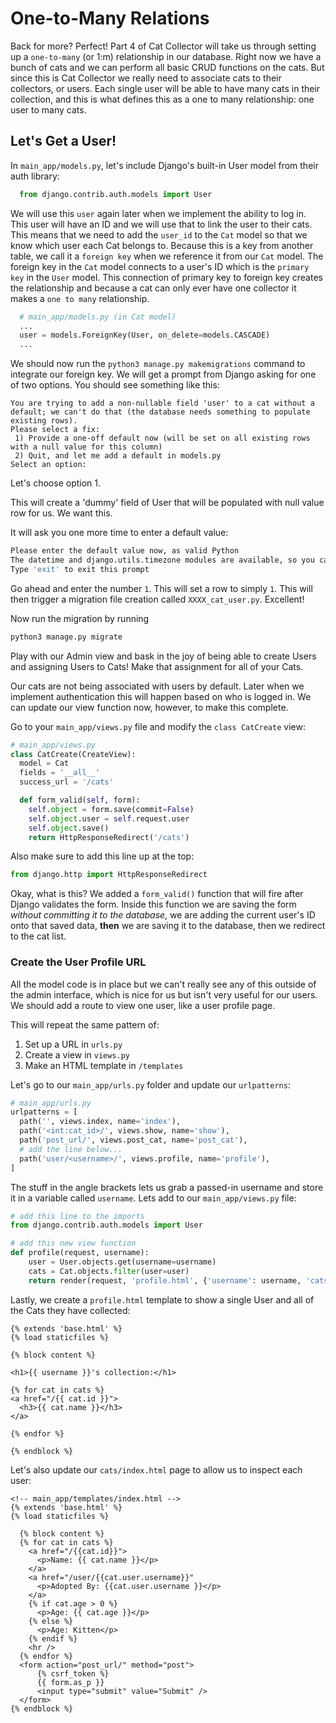 # One-to-Many Relations

Back for more? Perfect! Part 4 of Cat Collector will take us through setting up a `one-to-many` \(or 1:m\) relationship in our database. Right now we have a bunch of cats and we can perform all basic CRUD functions on the cats. But since this is Cat Collector we really need to associate cats to their collectors, or users. Each single user will be able to have many cats in their collection, and this is what defines this as a one to many relationship: one user to many cats.

## Let's Get a User!

In `main_app/models.py`, let's include Django's built-in User model from their auth library:

```python
  from django.contrib.auth.models import User
```

We will use this `user` again later when we implement the ability to log in. This user will have an ID and we will use that to link the user to their cats. This means that we need to add the `user_id` to the `Cat` model so that we know which user each Cat belongs to. Because this is a key from another table, we call it a `foreign key` when we reference it from our `Cat` model. The foreign key in the `Cat` model connects to a user's ID which is the `primary key` in the `User` model. This connection of primary key to foreign key creates the relationship and because a cat can only ever have one collector it makes a `one to many` relationship.

```python
  # main_app/models.py (in Cat model)
  ...
  user = models.ForeignKey(User, on_delete=models.CASCADE)
  ...
```

We should now run the `python3 manage.py makemigrations` command to integrate our foreign key. We will get a prompt from Django asking for one of two options. You should see something like this:

```text
You are trying to add a non-nullable field 'user' to a cat without a default; we can't do that (the database needs something to populate existing rows).
Please select a fix:
 1) Provide a one-off default now (will be set on all existing rows with a null value for this column)
 2) Quit, and let me add a default in models.py
Select an option:
```

Let's choose option 1.

This will create a 'dummy' field of User that will be populated with null value row for us. We want this.

It will ask you one more time to enter a default value:

```bash
Please enter the default value now, as valid Python
The datetime and django.utils.timezone modules are available, so you can do e.g. timezone.now
Type 'exit' to exit this prompt
```

Go ahead and enter the number `1`. This will set a row to simply `1`. This will then trigger a migration file creation called `XXXX_cat_user.py`. Excellent!

Now run the migration by running

```bash
python3 manage.py migrate
```

Play with our Admin view and bask in the joy of being able to create Users and assigning Users to Cats! Make that assignment for all of your Cats.

Our cats are not being associated with users by default. Later when we implement authentication this will happen based on who is logged in. We can update our view function now, however, to make this complete.

Go to your `main_app/views.py` file and modify the `class CatCreate` view:

```python
# main_app/views.py
class CatCreate(CreateView):
  model = Cat
  fields = '__all__'
  success_url = '/cats'

  def form_valid(self, form):
    self.object = form.save(commit=False)
    self.object.user = self.request.user
    self.object.save()
    return HttpResponseRedirect('/cats')
```

Also make sure to add this line up at the top:

```python
from django.http import HttpResponseRedirect
```

Okay, what is this? We added a `form_valid()` function that will fire after Django validates the form. Inside this function we are saving the form _without committing it to the database_, we are adding the current user's ID onto that saved data, **then** we are saving it to the database, then we redirect to the cat list.

### Create the User Profile URL

All the model code is in place but we can't really see any of this outside of the admin interface, which is nice for us but isn't very useful for our users. We should add a route to view one user, like a user profile page.

This will repeat the same pattern of:

1. Set up a URL in `urls.py`
2. Create a view in `views.py`
3. Make an HTML template in `/templates`

Let's go to our `main_app/urls.py` folder and update our `urlpatterns`:

```python
# main_app/urls.py
urlpatterns = [
  path('', views.index, name='index'),
  path('<int:cat_id>/', views.show, name='show'),
  path('post_url/', views.post_cat, name='post_cat'),
  # add the line below...
  path('user/<username>/', views.profile, name='profile'),
]
```

The stuff in the angle brackets lets us grab a passed-in username and store it in a variable called `username`. Lets add to our `main_app/views.py` file:

```python
# add this line to the imports
from django.contrib.auth.models import User

# add this new view function
def profile(request, username):
    user = User.objects.get(username=username)
    cats = Cat.objects.filter(user=user)
    return render(request, 'profile.html', {'username': username, 'cats': cats})
```

Lastly, we create a `profile.html` template to show a single User and all of the Cats they have collected:

```markup
{% extends 'base.html' %}
{% load staticfiles %}

{% block content %}

<h1>{{ username }}'s collection:</h1>

{% for cat in cats %}
<a href="/{{ cat.id }}">
  <h3>{{ cat.name }}</h3>
</a>

{% endfor %}

{% endblock %}
```

Let's also update our `cats/index.html` page to allow us to inspect each user:

```markup
<!-- main_app/templates/index.html -->
{% extends 'base.html' %}
{% load staticfiles %}

  {% block content %}
  {% for cat in cats %}
    <a href="/{{cat.id}}">
      <p>Name: {{ cat.name }}</p>
    </a>
    <a href="/user/{{cat.user.username}}"
      <p>Adopted By: {{cat.user.username }}</p>
    </a>
    {% if cat.age > 0 %}
      <p>Age: {{ cat.age }}</p>
    {% else %}
      <p>Age: Kitten</p>
    {% endif %}
    <hr />
  {% endfor %}
  <form action="post_url/" method="post">
      {% csrf_token %}
      {{ form.as_p }}
      <input type="submit" value="Submit" />
  </form>
{% endblock %}
```

